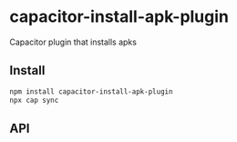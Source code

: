 # capacitor-install-apk-plugin

Capacitor plugin that installs apks

## Install

```bash
npm install capacitor-install-apk-plugin
npx cap sync
```

## API

<docgen-index></docgen-index>

<docgen-api>
<!-- run docgen to generate docs from the source -->
<!-- More info: https://github.com/ionic-team/capacitor-docgen -->
</docgen-api>
